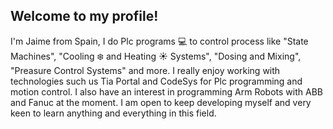 ## Welcome to my profile!

I'm Jaime from Spain, I do Plc programs 💻 to control process like "State Machines", "Cooling ❄️ and Heating ☀️ Systems", "Dosing and Mixing", "Preasure Control Systems" and more. I really enjoy working with technologies such us Tia Portal and CodeSys for Plc programming and motion control. I also have an interest in programming Arm Robots with ABB and Fanuc at the moment. I am open to keep developing myself and very keen to learn anything and everything in this field.
